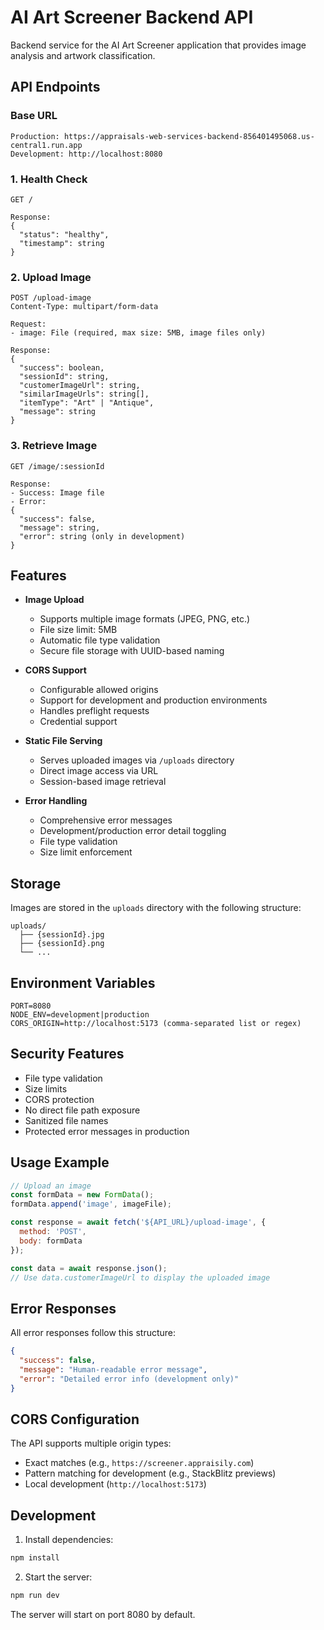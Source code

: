 # AI Art Screener Backend API

Backend service for the AI Art Screener application that provides image analysis and artwork classification.

## API Endpoints

### Base URL

```
Production: https://appraisals-web-services-backend-856401495068.us-central1.run.app
Development: http://localhost:8080
```

### 1. Health Check
```http
GET /

Response:
{
  "status": "healthy",
  "timestamp": string
}
```

### 2. Upload Image
```http
POST /upload-image
Content-Type: multipart/form-data

Request:
- image: File (required, max size: 5MB, image files only)

Response:
{
  "success": boolean,
  "sessionId": string,
  "customerImageUrl": string,
  "similarImageUrls": string[],
  "itemType": "Art" | "Antique",
  "message": string
}
```

### 3. Retrieve Image
```http
GET /image/:sessionId

Response:
- Success: Image file
- Error: 
{
  "success": false,
  "message": string,
  "error": string (only in development)
}
```

## Features

- **Image Upload**
  - Supports multiple image formats (JPEG, PNG, etc.)
  - File size limit: 5MB
  - Automatic file type validation
  - Secure file storage with UUID-based naming

- **CORS Support**
  - Configurable allowed origins
  - Support for development and production environments
  - Handles preflight requests
  - Credential support

- **Static File Serving**
  - Serves uploaded images via `/uploads` directory
  - Direct image access via URL
  - Session-based image retrieval

- **Error Handling**
  - Comprehensive error messages
  - Development/production error detail toggling
  - File type validation
  - Size limit enforcement

## Storage

Images are stored in the `uploads` directory with the following structure:
```
uploads/
  ├── {sessionId}.jpg
  ├── {sessionId}.png
  └── ...
```

## Environment Variables

```env
PORT=8080
NODE_ENV=development|production
CORS_ORIGIN=http://localhost:5173 (comma-separated list or regex)
```

## Security Features

- File type validation
- Size limits
- CORS protection
- No direct file path exposure
- Sanitized file names
- Protected error messages in production

## Usage Example

```javascript
// Upload an image
const formData = new FormData();
formData.append('image', imageFile);

const response = await fetch('${API_URL}/upload-image', {
  method: 'POST',
  body: formData
});

const data = await response.json();
// Use data.customerImageUrl to display the uploaded image
```

## Error Responses

All error responses follow this structure:
```json
{
  "success": false,
  "message": "Human-readable error message",
  "error": "Detailed error info (development only)"
}
```

## CORS Configuration

The API supports multiple origin types:
- Exact matches (e.g., `https://screener.appraisily.com`)
- Pattern matching for development (e.g., StackBlitz previews)
- Local development (`http://localhost:5173`)

## Development

1. Install dependencies:
```bash
npm install
```

2. Start the server:
```bash
npm run dev
```

The server will start on port 8080 by default.